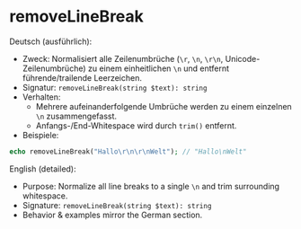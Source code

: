 # removeLineBreak

Deutsch (ausführlich):
- Zweck: Normalisiert alle Zeilenumbrüche (`\r`, `\n`, `\r\n`, Unicode-Zeilenumbrüche) zu einem einheitlichen `\n` und entfernt führende/trailende Leerzeichen.
- Signatur: `removeLineBreak(string $text): string`
- Verhalten:
  - Mehrere aufeinanderfolgende Umbrüche werden zu einem einzelnen `\n` zusammengefasst.
  - Anfangs-/End-Whitespace wird durch `trim()` entfernt.
- Beispiele:
```php
echo removeLineBreak("Hallo\r\n\r\nWelt"); // "Hallo\nWelt"
```

English (detailed):
- Purpose: Normalize all line breaks to a single `\n` and trim surrounding whitespace.
- Signature: `removeLineBreak(string $text): string`
- Behavior & examples mirror the German section.
